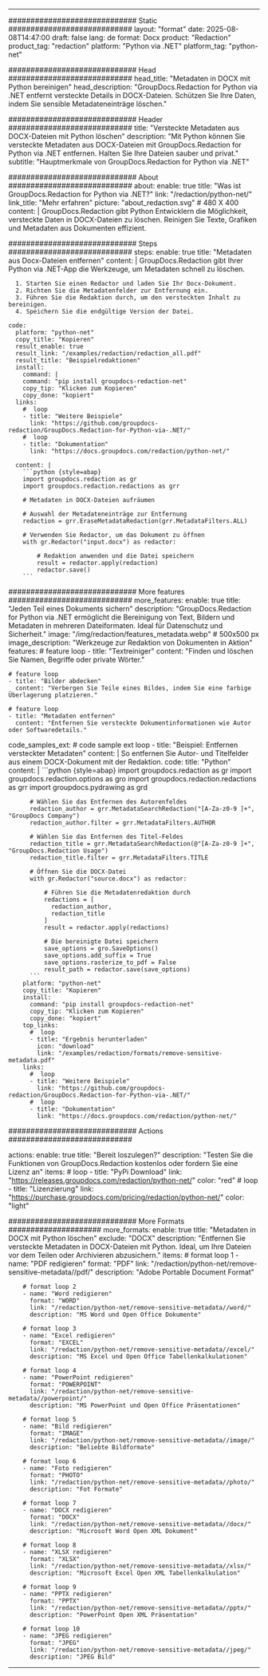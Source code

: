 
---
############################# Static ############################
layout: "format"
date:  2025-08-08T14:47:00
draft: false
lang: de
format: Docx
product: "Redaction"
product_tag: "redaction"
platform: "Python via .NET"
platform_tag: "python-net"

############################# Head ############################
head_title: "Metadaten in DOCX mit Python bereinigen"
head_description: "GroupDocs.Redaction for Python via .NET entfernt versteckte Details in DOCX-Dateien. Schützen Sie Ihre Daten, indem Sie sensible Metadateneinträge löschen."

############################# Header ############################
title: "Versteckte Metadaten aus DOCX-Dateien mit Python löschen" 
description: "Mit Python können Sie versteckte Metadaten aus DOCX-Dateien mit GroupDocs.Redaction for Python via .NET entfernen. Halten Sie Ihre Dateien sauber und privat."
subtitle: "Hauptmerkmale von GroupDocs.Redaction for Python via .NET" 

############################# About ############################
about:
    enable: true
    title: "Was ist GroupDocs.Redaction for Python via .NET?"
    link: "/redaction/python-net/"
    link_title: "Mehr erfahren"
    picture: "about_redaction.svg" # 480 X 400
    content: |
       GroupDocs.Redaction gibt Python Entwicklern die Möglichkeit, versteckte Daten in DOCX-Dateien zu löschen. Reinigen Sie Texte, Grafiken und Metadaten aus Dokumenten effizient.

############################# Steps ############################
steps:
    enable: true
    title: "Metadaten aus Docx-Dateien entfernen"
    content: |
      GroupDocs.Redaction gibt Ihrer Python via .NET-App die Werkzeuge, um Metadaten schnell zu löschen.
      
      1. Starten Sie einen Redactor und laden Sie Ihr Docx-Dokument.
      2. Richten Sie die Metadatenfelder zur Entfernung ein.
      3. Führen Sie die Redaktion durch, um den versteckten Inhalt zu bereinigen.
      4. Speichern Sie die endgültige Version der Datei.
   
    code:
      platform: "python-net"
      copy_title: "Kopieren"
      result_enable: true
      result_link: "/examples/redaction/redaction_all.pdf"
      result_title: "Beispielredaktionen"
      install:
        command: |
        command: "pip install groupdocs-redaction-net"
        copy_tip: "Klicken zum Kopieren"
        copy_done: "kopiert"
      links:
        #  loop
        - title: "Weitere Beispiele"
          link: "https://github.com/groupdocs-redaction/GroupDocs.Redaction-for-Python-via-.NET/"
        #  loop
        - title: "Dokumentation"
          link: "https://docs.groupdocs.com/redaction/python-net/"
          
      content: |
        ```python {style=abap}
        import groupdocs.redaction as gr
        import groupdocs.redaction.redactions as grr

        # Metadaten in DOCX-Dateien aufräumen

        # Auswahl der Metadateneinträge zur Entfernung
        redaction = grr.EraseMetadataRedaction(grr.MetadataFilters.ALL)

        # Verwenden Sie Redactor, um das Dokument zu öffnen
        with gr.Redactor("input.docx") as redactor:

            # Redaktion anwenden und die Datei speichern
            result = redactor.apply(redaction)
            redactor.save()
        ```            


############################# More features ############################
more_features:
  enable: true
  title: "Jeden Teil eines Dokuments sichern"
  description: "GroupDocs.Redaction for Python via .NET ermöglicht die Bereinigung von Text, Bildern und Metadaten in mehreren Dateiformaten. Ideal für Datenschutz und Sicherheit."
  image: "/img/redaction/features_metadata.webp" # 500x500 px
  image_description: "Werkzeuge zur Redaktion von Dokumenten in Aktion"
  features:
    # feature loop
    - title: "Textreiniger"
      content: "Finden und löschen Sie Namen, Begriffe oder private Wörter."

    # feature loop
    - title: "Bilder abdecken"
      content: "Verbergen Sie Teile eines Bildes, indem Sie eine farbige Überlagerung platzieren."

    # feature loop
    - title: "Metadaten entfernen"
      content: "Entfernen Sie versteckte Dokumentinformationen wie Autor oder Softwaredetails."
      
  code_samples_ext:
    # code sample ext loop
    - title: "Beispiel: Entfernen versteckter Metadaten"
      content: |
        So entfernen Sie Autor- und Titelfelder aus einem DOCX-Dokument mit der Redaktion.
      code:
        title: "Python"
        content: |
          ```python {style=abap}
          import groupdocs.redaction as gr
          import groupdocs.redaction.options as gro
          import groupdocs.redaction.redactions as grr
          import groupdocs.pydrawing as grd

          # Wählen Sie das Entfernen des Autorenfeldes
          redaction_author = grr.MetadataSearchRedaction("[A-Za-z0-9 ]+", "GroupDocs Company")
          redaction_author.filter = grr.MetadataFilters.AUTHOR

          # Wählen Sie das Entfernen des Titel-Feldes
          redaction_title = grr.MetadataSearchRedaction(@"[A-Za-z0-9 ]+", "GroupDocs.Redaction Usage")
          redaction_title.filter = grr.MetadataFilters.TITLE

          # Öffnen Sie die DOCX-Datei
          with gr.Redactor("source.docx") as redactor:

              # Führen Sie die Metadatenredaktion durch
              redactions = [
                redaction_author,
                redaction_title
              ]
              result = redactor.apply(redactions)

              # Die bereinigte Datei speichern
              save_options = gro.SaveOptions()
              save_options.add_suffix = True
              save_options.rasterize_to_pdf = False
              result_path = redactor.save(save_options)
          ```
        platform: "python-net"
        copy_title: "Kopieren"
        install:
          command: "pip install groupdocs-redaction-net"
          copy_tip: "Klicken zum Kopieren"
          copy_done: "kopiert"
        top_links:
          #  loop
          - title: "Ergebnis herunterladen"
            icon: "download"
            link: "/examples/redaction/formats/remove-sensitive-metadata.pdf"
        links:
          #  loop
          - title: "Weitere Beispiele"
            link: "https://github.com/groupdocs-redaction/GroupDocs.Redaction-for-Python-via-.NET/"
          #  loop
          - title: "Dokumentation"
            link: "https://docs.groupdocs.com/redaction/python-net/"


############################# Actions ############################

actions:
  enable: true
  title: "Bereit loszulegen?"
  description: "Testen Sie die Funktionen von GroupDocs.Redaction kostenlos oder fordern Sie eine Lizenz an"
  items:
    #  loop
    - title: "PyPi Download"
      link: "https://releases.groupdocs.com/redaction/python-net/"
      color: "red"
        #  loop
    - title: "Lizenzierung"
      link: "https://purchase.groupdocs.com/pricing/redaction/python-net/"
      color: "light"


############################# More Formats #####################
more_formats:
    enable: true
    title: "Metadaten in DOCX mit Python löschen"
    exclude: "DOCX"
    description: "Entfernen Sie versteckte Metadaten in DOCX-Dateien mit Python. Ideal, um Ihre Dateien vor dem Teilen oder Archivieren abzusichern."
    items: 
        # format loop 1
        - name: "PDF redigieren"
          format: "PDF"
          link: "/redaction/python-net/remove-sensitive-metadata//pdf/"
          description: "Adobe Portable Document Format"

        # format loop 2
        - name: "Word redigieren"
          format: "WORD"
          link: "/redaction/python-net/remove-sensitive-metadata//word/"
          description: "MS Word und Open Office Dokumente"
          
        # format loop 3
        - name: "Excel redigieren"
          format: "EXCEL"
          link: "/redaction/python-net/remove-sensitive-metadata//excel/"
          description: "MS Excel und Open Office Tabellenkalkulationen"

        # format loop 4
        - name: "PowerPoint redigieren"
          format: "POWERPOINT"
          link: "/redaction/python-net/remove-sensitive-metadata//powerpoint/"
          description: "MS PowerPoint und Open Office Präsentationen"

        # format loop 5
        - name: "Bild redigieren"
          format: "IMAGE"
          link: "/redaction/python-net/remove-sensitive-metadata//image/"
          description: "Beliebte Bildformate"

        # format loop 6
        - name: "Foto redigieren"
          format: "PHOTO"
          link: "/redaction/python-net/remove-sensitive-metadata//photo/"
          description: "Fot Formate"

        # format loop 7
        - name: "DOCX redigieren"
          format: "DOCX"
          link: "/redaction/python-net/remove-sensitive-metadata//docx/"
          description: "Microsoft Word Open XML Dokument"
          
        # format loop 8
        - name: "XLSX redigieren"
          format: "XLSX"
          link: "/redaction/python-net/remove-sensitive-metadata//xlsx/"
          description: "Microsoft Excel Open XML Tabellenkalkulation"
          
        # format loop 9
        - name: "PPTX redigieren"
          format: "PPTX"
          link: "/redaction/python-net/remove-sensitive-metadata//pptx/"
          description: "PowerPoint Open XML Präsentation"

        # format loop 10
        - name: "JPEG redigieren"
          format: "JPEG"
          link: "/redaction/python-net/remove-sensitive-metadata//jpeg/"
          description: "JPEG Bild"


---